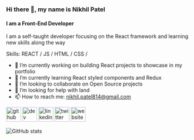 ### Hi there 👋, my name is Nikhil Patel
#### I am a Front-End Developer
I am a self-taught developer focusing on the React framework and learning new skills along the way

Skills: REACT / JS / HTML / CSS / 

- 🔭 I’m currently working on building React projects to showcase in my portfolio 
- 🌱 I’m currently learning React styled components and Redux 
- 👯 I’m looking to collaborate on Open Source projects 
- 🤔 I’m looking for help with land 
- 📫 How to reach me: nikhil.patel814@gmail.com 


[<img src='https://cdn.jsdelivr.net/npm/simple-icons@3.0.1/icons/github.svg' alt='github' height='40'>](https://github.com/nikhilpatel87)  [<img src='https://cdn.jsdelivr.net/npm/simple-icons@3.0.1/icons/dev-dot-to.svg' alt='dev' height='40'>](https://dev.to/nikhil_p)  [<img src='https://cdn.jsdelivr.net/npm/simple-icons@3.0.1/icons/linkedin.svg' alt='linkedin' height='40'>](https://www.linkedin.com/in/nikhilpatel87/)  [<img src='https://cdn.jsdelivr.net/npm/simple-icons@3.0.1/icons/twitter.svg' alt='twitter' height='40'>](https://twitter.com/nikhil_p)  [<img src='https://cdn.jsdelivr.net/npm/simple-icons@3.0.1/icons/icloud.svg' alt='website' height='40'>](https://www.nikhilpatel.tech)  

![GitHub stats](https://github-readme-stats.vercel.app/api?username=nikhilpatel87&show_icons=true)  


